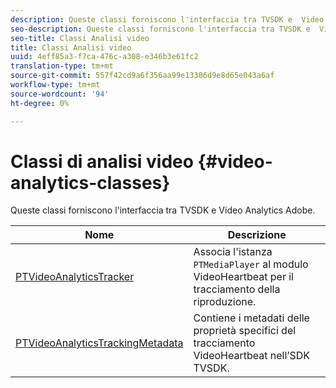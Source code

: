 ```yaml
---
description: Queste classi forniscono l'interfaccia tra TVSDK e  Video Analytics Adobe.
seo-description: Queste classi forniscono l'interfaccia tra TVSDK e  Video Analytics Adobe.
seo-title: Classi Analisi video
title: Classi Analisi video
uuid: 4eff85a3-f7ca-476c-a308-e346b3e61fc2
translation-type: tm+mt
source-git-commit: 557f42cd9a6f356aa99e13386d9e8d65e043a6af
workflow-type: tm+mt
source-wordcount: '94'
ht-degree: 0%

---
```



# Classi di analisi video {#video-analytics-classes}

Queste classi forniscono l&#39;interfaccia tra TVSDK e  Video Analytics Adobe.

| **Nome** | **Descrizione** |
|---|---|
| [PTVideoAnalyticsTracker](https://help.adobe.com/en_US/primetime/api/psdk/vhl_tvsdk_ios/Classes/PTVideoAnalyticsTracker.html) | Associa l&#39;istanza `PTMediaPlayer` al modulo VideoHeartbeat per il tracciamento della riproduzione. |
| [PTVideoAnalyticsTrackingMetadata](https://help.adobe.com/en_US/primetime/api/psdk/vhl_tvsdk_ios/Classes/PTVideoAnalyticsTrackingMetadata.html) | Contiene i metadati delle proprietà specifici del tracciamento VideoHeartbeat nell’SDK TVSDK. |